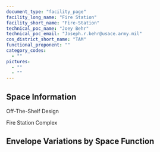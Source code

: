 ```yaml
---
document_type: "facility_page"
facility_long_name: "Fire Station"
facility_short_name: "Fire-Station"
technical_poc_name: "Joey Behr"
technical_poc_email: "Joseph.r.behr@usace.army.mil"
cos_district_short_name: "TAM"
functional_proponent: ""
category_codes:
  - ""
pictures:
  - ""
  - ""
---
```


## Space Information

Off-The-Shelf Design

Fire Station Complex

## Envelope Variations by Space Function
